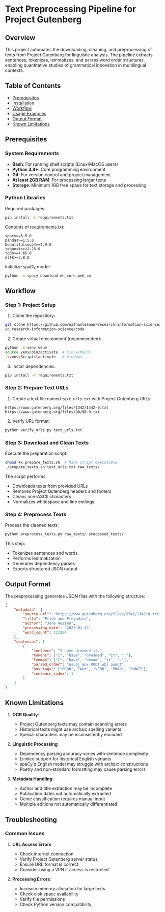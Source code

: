 # Text Preprocessing Pipeline for Project Gutenberg

## Overview
This project automates the downloading, cleaning, and preprocessing of texts from Project Gutenberg for linguistic analysis. The pipeline extracts sentences, tokenizes, lemmatizes, and parses word order structures, enabling quantitative studies of grammatical innovation in multilingual contexts.

## Table of Contents
- [Prerequisites](#prerequisites)
- [Installation](#installation)
- [Workflow](#workflow)
- [Usage Examples](#usage-examples)
- [Output Format](#output-format)
- [Known Limitations](#known-limitations)

## Prerequisites

### System Requirements
- **Bash**: For running shell scripts (Linux/MacOS users)
- **Python 3.8+**: Core programming environment
- **Git**: For version control and project management
- **At least 2GB RAM**: For processing larger texts
- **Storage**: Minimum 1GB free space for text storage and processing

### Python Libraries
Required packages:
```bash
pip install -r requirements.txt
```

Contents of requirements.txt:
```
spacy>=3.5.0
pandas>=1.5.0
beautifulsoup4>=4.9.0
requests>=2.28.0
tqdm>=4.65.0
nltk>=3.8.0
```

Initialize spaCy model:
```bash
python -m spacy download en_core_web_sm
```

## Workflow

### Step 1: Project Setup
1. Clone the repository:
```bash
git clone https://github.com/nathanlesman/research-information-science/code.git
cd research-information-science/code
```

2. Create virtual environment (recommended):
```bash
python -m venv venv
source venv/bin/activate  # Linux/MacOS
.\venv\Scripts\activate   # Windows
```

3. Install dependencies:
```bash
pip install -r requirements.txt
```

### Step 2: Prepare Text URLs
1. Create a text file named `text_urls.txt` with Project Gutenberg URLs:
```
https://www.gutenberg.org/files/1342/1342-0.txt
https://www.gutenberg.org/files/98/98-0.txt
```

2. Verify URL format:
```bash
python verify_urls.py text_urls.txt
```

### Step 3: Download and Clean Texts
Execute the preparation script:
```bash
chmod +x prepare_texts.sh  # Make script executable
./prepare_texts.sh text_urls.txt raw_texts/
```

The script performs:
- Downloads texts from provided URLs
- Removes Project Gutenberg headers and footers
- Cleans non-ASCII characters
- Normalizes whitespace and line endings

### Step 4: Preprocess Texts
Process the cleaned texts:
```bash
python preprocess_texts.py raw_texts/ processed_texts/
```

This step:
- Tokenizes sentences and words
- Performs lemmatization
- Generates dependency parses
- Exports structured JSON output

## Output Format
The preprocessing generates JSON files with the following structure:
```json
{
    "metadata": {
        "source_url": "https://www.gutenberg.org/files/1342/1342-0.txt",
        "title": "Pride and Prejudice",
        "author": "Jane Austen",
        "processing_date": "2025-01-13",
        "word_count": 122204
    },
    "sentences": [
        {
            "sentence": "I have dreamed it.",
            "tokens": ["I", "have", "dreamed", "it", "."],
            "lemmas": ["I", "have", "dream", "it", "."],
            "parsed_order": "nsubj aux ROOT obj punct",
            "pos_tags": ["PRON", "AUX", "VERB", "PRON", "PUNCT"],
            "sentence_index": 1
        }
    ]
}
```

## Known Limitations

1. **OCR Quality**:
   - Project Gutenberg texts may contain scanning errors
   - Historical texts might use archaic spelling variants
   - Special characters may be inconsistently encoded

2. **Linguistic Processing**:
   - Dependency parsing accuracy varies with sentence complexity
   - Limited support for historical English variants
   - spaCy's English model may struggle with archaic constructions
   - Poetry and non-standard formatting may cause parsing errors

3. **Metadata Handling**:
   - Author and title extraction may be incomplete
   - Publication dates not automatically extracted
   - Genre classification requires manual input
   - Multiple editions not automatically differentiated

## Troubleshooting

### Common Issues
1. **URL Access Errors**:
   - Check internet connection
   - Verify Project Gutenberg server status
   - Ensure URL format is correct
   - Consider using a VPN if access is restricted

2. **Processing Errors**:
   - Increase memory allocation for large texts
   - Check disk space availability
   - Verify file permissions
   - Check Python version compatibility
